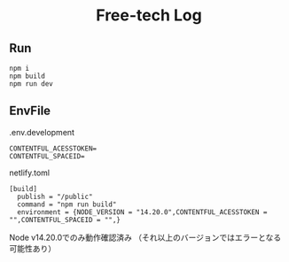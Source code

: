 
<h1 align="center">
  Free-tech Log
</h1>


## Run
```
npm i
npm build
npm run dev
```

## EnvFile
.env.development
```
CONTENTFUL_ACESSTOKEN=
CONTENTFUL_SPACEID=
```
netlify.toml
```
[build]
  publish = "/public"
  command = "npm run build"
  environment = {NODE_VERSION = "14.20.0",CONTENTFUL_ACESSTOKEN = "",CONTENTFUL_SPACEID = "",}
```


Node v14.20.0でのみ動作確認済み
（それ以上のバージョンではエラーとなる可能性あり）
